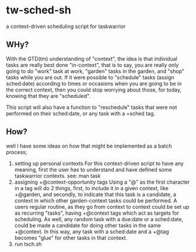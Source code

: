 # tw-sched-sh
a context-driven scheduling script for taskwarrior

## WHy?
With the GTD(tm) understanding of "context", the idea is that individual tasks
are really best done "in-context", that is to say, you are really only going to
do "work" task at work, "garden" tasks in the garden, and "shop" tasks while
you are out. If it were possible to "schedule" tasks (assign sched:date)
according to times or occasions when you are going to be in the correct
context, then you could stop worrying about those, for today, knowing that they
are "scheduled".

This script will also have a function to "reschedule" tasks that were not 
performed on their sched:date, or any task with a +sched tag.

## How?
well I have some ideas on how that might be implemented as a batch process;

1. setting up personal contexts
    For this context-driven script to have any meaning, first the user has to
    understand and have defined some taskwarrior contexts. see: man task
2. assigning +@context-opportunity tags
    Using a "@" as the first character in a tag will do 2 things, first, to
    include it in a given context, like +@garden, and secondly, to indicate
    that this task is a candidate, a context in which other garden-context
    tasks could be performed. A users regular routine, as they go from context
    to context could be set up as recurring "tasks", having +@context tags
    which act as targets for scheduling. As well, any random task with a
    due:date or a sched:date, could be made a candidate for doing other tasks
    in the same +@context. In this way, any task with a sched:date and a +@tag
    becomes "glue" for other tasks in that context. 
3. run tsch.sh
    
